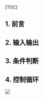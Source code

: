 [TOC]

## 1. 前言

## 2. 输入输出

## 3. 条件判断

## 4. 控制循环



![](https://gitee.com/cunyu1943/images/raw/master/ImgsUbuntu/20200510234310.png)

